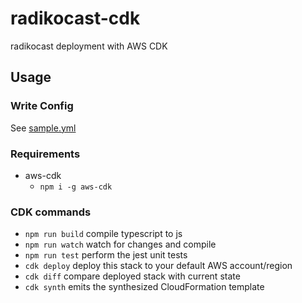 # radikocast-cdk

radikocast deployment with AWS CDK

## Usage

### Write Config

See [sample.yml](sample.yml)

### Requirements

- aws-cdk
  - `npm i -g aws-cdk`

### CDK commands

- `npm run build` compile typescript to js
- `npm run watch` watch for changes and compile
- `npm run test` perform the jest unit tests
- `cdk deploy` deploy this stack to your default AWS account/region
- `cdk diff` compare deployed stack with current state
- `cdk synth` emits the synthesized CloudFormation template
